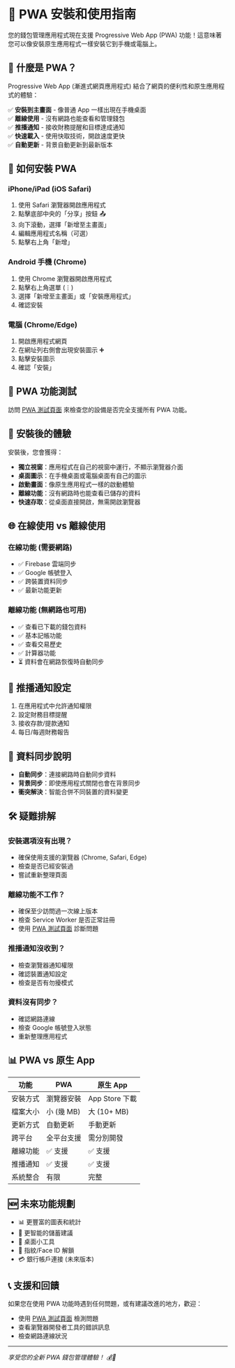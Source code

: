# 📱 PWA 安裝和使用指南

您的錢包管理應用程式現在支援 Progressive Web App (PWA) 功能！這意味著您可以像安裝原生應用程式一樣安裝它到手機或電腦上。

## 🚀 什麼是 PWA？

Progressive Web App (漸進式網頁應用程式) 結合了網頁的便利性和原生應用程式的體驗：

✅ **安裝到主畫面** - 像普通 App 一樣出現在手機桌面  
✅ **離線使用** - 沒有網路也能查看和管理錢包  
✅ **推播通知** - 接收財務提醒和目標達成通知  
✅ **快速載入** - 使用快取技術，開啟速度更快  
✅ **自動更新** - 背景自動更新到最新版本  

## 📲 如何安裝 PWA

### iPhone/iPad (iOS Safari)

1. 使用 Safari 瀏覽器開啟應用程式
2. 點擊底部中央的「分享」按鈕 📤
3. 向下滾動，選擇「新增至主畫面」
4. 編輯應用程式名稱（可選）
5. 點擊右上角「新增」

### Android 手機 (Chrome)

1. 使用 Chrome 瀏覽器開啟應用程式
2. 點擊右上角選單 (⋮)
3. 選擇「新增至主畫面」或「安裝應用程式」
4. 確認安裝

### 電腦 (Chrome/Edge)

1. 開啟應用程式網頁
2. 在網址列右側會出現安裝圖示 ➕
3. 點擊安裝圖示
4. 確認「安裝」

## 🔧 PWA 功能測試

訪問 [PWA 測試頁面](./pwa-test.html) 來檢查您的設備是否完全支援所有 PWA 功能。

## 📱 安裝後的體驗

安裝後，您會獲得：

- **獨立視窗**：應用程式在自己的視窗中運行，不顯示瀏覽器介面
- **桌面圖示**：在手機桌面或電腦桌面有自己的圖示
- **啟動畫面**：像原生應用程式一樣的啟動體驗
- **離線功能**：沒有網路時也能查看已儲存的資料
- **快速存取**：從桌面直接開啟，無需開啟瀏覽器

## 🌐 在線使用 vs 離線使用

### 在線功能 (需要網路)
- ✅ Firebase 雲端同步
- ✅ Google 帳號登入
- ✅ 跨裝置資料同步
- ✅ 最新功能更新

### 離線功能 (無網路也可用)
- ✅ 查看已下載的錢包資料
- ✅ 基本記帳功能
- ✅ 查看交易歷史
- ✅ 計算器功能
- ⏳ 資料會在網路恢復時自動同步

## 🔔 推播通知設定

1. 在應用程式中允許通知權限
2. 設定財務目標提醒
3. 接收存款/提款通知
4. 每日/每週財務報告

## 🔄 資料同步說明

- **自動同步**：連接網路時自動同步資料
- **背景同步**：即使應用程式關閉也會在背景同步
- **衝突解決**：智能合併不同裝置的資料變更

## 🛠️ 疑難排解

### 安裝選項沒有出現？
- 確保使用支援的瀏覽器 (Chrome, Safari, Edge)
- 檢查是否已經安裝過
- 嘗試重新整理頁面

### 離線功能不工作？
- 確保至少訪問過一次線上版本
- 檢查 Service Worker 是否正常註冊
- 使用 [PWA 測試頁面](./pwa-test.html) 診斷問題

### 推播通知沒收到？
- 檢查瀏覽器通知權限
- 確認裝置通知設定
- 檢查是否有勿擾模式

### 資料沒有同步？
- 確認網路連線
- 檢查 Google 帳號登入狀態
- 重新整理應用程式

## 📊 PWA vs 原生 App

| 功能 | PWA | 原生 App |
|------|-----|----------|
| 安裝方式 | 瀏覽器安裝 | App Store 下載 |
| 檔案大小 | 小 (幾 MB) | 大 (10+ MB) |
| 更新方式 | 自動更新 | 手動更新 |
| 跨平台 | 全平台支援 | 需分別開發 |
| 離線功能 | ✅ 支援 | ✅ 支援 |
| 推播通知 | ✅ 支援 | ✅ 支援 |
| 系統整合 | 有限 | 完整 |

## 🆕 未來功能規劃

- 📊 更豐富的圖表和統計
- 🎯 更智能的儲蓄建議
- 📱 桌面小工具
- 🔐 指紋/Face ID 解鎖
- 💳 銀行帳戶連接 (未來版本)

## 📞 支援和回饋

如果您在使用 PWA 功能時遇到任何問題，或有建議改進的地方，歡迎：

- 使用 [PWA 測試頁面](./pwa-test.html) 檢測問題
- 查看瀏覽器開發者工具的錯誤訊息
- 檢查網路連線狀況

---

*享受您的全新 PWA 錢包管理體驗！ 💰📱*
